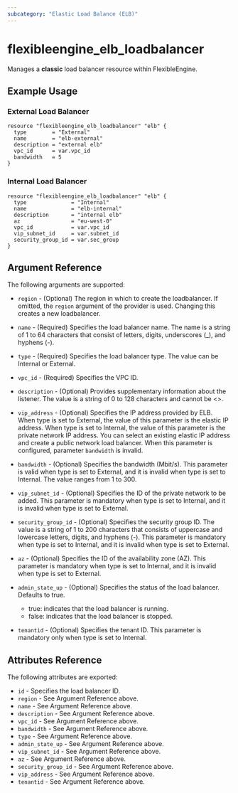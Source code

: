 ```yaml
---
subcategory: "Elastic Load Balance (ELB)"
---
```


# flexibleengine_elb_loadbalancer

Manages a **classic** load balancer resource within FlexibleEngine.

## Example Usage

### External Load Balancer

```hcl
resource "flexibleengine_elb_loadbalancer" "elb" {
  type        = "External"
  name        = "elb-external"
  description = "external elb"
  vpc_id      = var.vpc_id
  bandwidth   = 5
}
```

### Internal Load Balancer

```hcl
resource "flexibleengine_elb_loadbalancer" "elb" {
  type              = "Internal"
  name              = "elb-internal"
  description       = "internal elb"
  az                = "eu-west-0"
  vpc_id            = var.vpc_id
  vip_subnet_id     = var.subnet_id
  security_group_id = var.sec_group
}
```

## Argument Reference

The following arguments are supported:

* `region` - (Optional) The region in which to create the loadbalancer. If
    omitted, the `region` argument of the provider is used. Changing this
    creates a new loadbalancer.

* `name` - (Required) Specifies the load balancer name. The name is a string
    of 1 to 64 characters that consist of letters, digits, underscores (_),
    and hyphens (-).

* `type` - (Required) Specifies the load balancer type. The value can be
    Internal or External.

* `vpc_id` - (Required) Specifies the VPC ID.

* `description` - (Optional) Provides supplementary information about the
    listener. The value is a string of 0 to 128 characters and cannot be <>.

* `vip_address` - (Optional) Specifies the IP address provided by ELB.
    When type is set to External, the value of this parameter is the elastic
    IP address. When type is set to Internal, the value of this parameter is
    the private network IP address. You can select an existing elastic IP address
    and create a public network load balancer. When this parameter is configured,
    parameter `bandwidth` is invalid.

* `bandwidth` - (Optional) Specifies the bandwidth (Mbit/s). This parameter
    is valid when type is set to External, and it is invalid when type
    is set to Internal. The value ranges from 1 to 300.

* `vip_subnet_id` - (Optional) Specifies the ID of the private network
    to be added. This parameter is mandatory when type is set to Internal,
    and it is invalid when type is set to External.

* `security_group_id` - (Optional) Specifies the security group ID. The
    value is a string of 1 to 200 characters that consists of uppercase and
    lowercase letters, digits, and hyphens (-). This parameter is mandatory
    when type is set to Internal, and it is invalid when type is set to External.

* `az` - (Optional) Specifies the ID of the availability zone (AZ). This
    parameter is mandatory when type is set to Internal, and it is invalid
    when type is set to External.

* `admin_state_up` - (Optional) Specifies the status of the load balancer. Defaults to true.
    + true: indicates that the load balancer is running.
    + false: indicates that the load balancer is stopped.

* `tenantid` - (Optional) Specifies the tenant ID. This parameter is mandatory
    only when type is set to Internal.

## Attributes Reference

The following attributes are exported:

* `id` - Specifies the load balancer ID.
* `region` - See Argument Reference above.
* `name` - See Argument Reference above.
* `description` - See Argument Reference above.
* `vpc_id` - See Argument Reference above.
* `bandwidth` - See Argument Reference above.
* `type` - See Argument Reference above.
* `admin_state_up` - See Argument Reference above.
* `vip_subnet_id` - See Argument Reference above.
* `az` - See Argument Reference above.
* `security_group_id` - See Argument Reference above.
* `vip_address` - See Argument Reference above.
* `tenantid` - See Argument Reference above.
